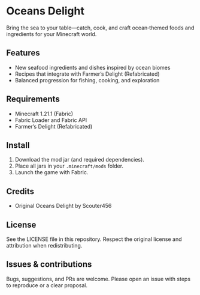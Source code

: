 # Oceans Delight 

Bring the sea to your table—catch, cook, and craft ocean‑themed foods and ingredients for your Minecraft world.

## Features
- New seafood ingredients and dishes inspired by ocean biomes
- Recipes that integrate with Farmer’s Delight (Refabricated)
- Balanced progression for fishing, cooking, and exploration

## Requirements
- Minecraft 1.21.1 (Fabric)
- Fabric Loader and Fabric API
- Farmer’s Delight (Refabricated)

## Install
1) Download the mod jar (and required dependencies).
2) Place all jars in your `.minecraft/mods` folder.
3) Launch the game with Fabric.

## Credits
- Original Oceans Delight by Scouter456

## License
See the LICENSE file in this repository. Respect the original license and attribution when redistributing.

## Issues & contributions
Bugs, suggestions, and PRs are welcome. Please open an issue with steps to reproduce or a clear proposal.
